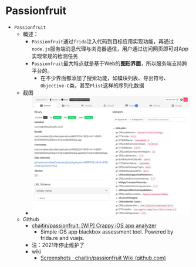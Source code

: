 # Passionfruit

* `Passionfruit`
  * 概述：
    * `Passionfruit`通过`frida`注入代码到目标应用实现功能，再通过`node.js`服务端消息代理与浏览器通信，用户通过访问网页即可对App实现常规的检测任务
    * `Passionfruit`最大特点就是基于Web的**图形界面**，所以服务端支持跨平台的。
      * 在不少界面都添加了搜索功能，如模块列表、导出符号、`Objective-C`类，甚至`Plist`这样的序列化数据
  * 截图
    * ![passionfruit_sceenshot](../assets/img/passionfruit_sceenshot.jpg)
  * Github
    * [chaitin/passionfruit: [WIP] Crappy iOS app analyzer](https://github.com/chaitin/passionfruit)
      * Simple iOS app blackbox assessment tool. Powered by frida.re and vuejs.
    * 注：2021年停止维护了
    * wiki
      * [Screenshots · chaitin/passionfruit Wiki (github.com)](https://github.com/chaitin/passionfruit/wiki/Screenshots)
